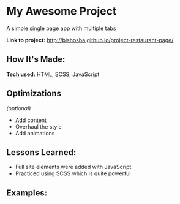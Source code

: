 # My Awesome Project

A simple single page app with multiple tabs

**Link to project:** http://bishosba.github.io/project-restaurant-page/

## How It's Made:

**Tech used:** HTML, SCSS, JavaScript

## Optimizations

_(optional)_

* Add content
* Overhaul the style
* Add animations

## Lessons Learned:

* Full site elements were added with JavaScript
* Practiced using SCSS which is quite powerful

## Examples:

